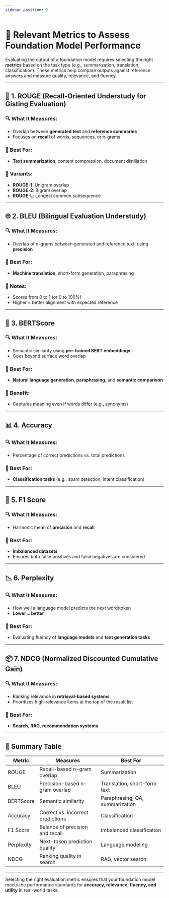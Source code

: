 ```yaml
---
sidebar_position: 2
---
```


# 📏 Relevant Metrics to Assess Foundation Model Performance

Evaluating the output of a foundation model requires selecting the right **metrics** based on the task type (e.g., summarization, translation, classification). These metrics help compare outputs against reference answers and measure quality, relevance, and fluency.

---

## 🧾 1. ROUGE (Recall-Oriented Understudy for Gisting Evaluation)

### 🔍 What It Measures:
- Overlap between **generated text** and **reference summaries**
- Focuses on **recall** of words, sequences, or n-grams

### 🧪 Best For:
- **Text summarization**, content compression, document distillation

### 🧠 Variants:
- **ROUGE-1**: Unigram overlap
- **ROUGE-2**: Bigram overlap
- **ROUGE-L**: Longest common subsequence

---

## 🌐 2. BLEU (Bilingual Evaluation Understudy)

### 🔍 What It Measures:
- Overlap of n-grams between generated and reference text, using **precision**

### 🧪 Best For:
- **Machine translation**, short-form generation, paraphrasing

### 🧠 Notes:
- Scores from 0 to 1 (or 0 to 100%)
- Higher = better alignment with expected reference

---

## 🧠 3. BERTScore

### 🔍 What It Measures:
- Semantic similarity using **pre-trained BERT embeddings**
- Goes beyond surface word overlap

### 🧪 Best For:
- **Natural language generation**, **paraphrasing**, and **semantic comparison**

### 🧠 Benefit:
- Captures meaning even if words differ (e.g., synonyms)

---

## 📊 4. Accuracy

### 🔍 What It Measures:
- Percentage of correct predictions vs. total predictions

### 🧪 Best For:
- **Classification tasks** (e.g., spam detection, intent classification)

---

## 🎯 5. F1 Score

### 🔍 What It Measures:
- Harmonic mean of **precision** and **recall**

### 🧪 Best For:
- **Imbalanced datasets**
- Ensures both false positives and false negatives are considered

---

## 📉 6. Perplexity

### 🔍 What It Measures:
- How well a language model predicts the next word/token
- **Lower = better**

### 🧪 Best For:
- Evaluating fluency of **language models** and **text generation tasks**

---

## 📦 7. NDCG (Normalized Discounted Cumulative Gain)

### 🔍 What It Measures:
- Ranking relevance in **retrieval-based systems**
- Prioritizes high-relevance items at the top of the result list

### 🧪 Best For:
- **Search**, **RAG**, **recommendation systems**

---

## 🧩 Summary Table

| Metric     | Measures                          | Best For                        |
| ---------- | --------------------------------- | ------------------------------- |
| ROUGE      | Recall-based n-gram overlap       | Summarization                   |
| BLEU       | Precision-based n-gram overlap    | Translation, short-form text    |
| BERTScore  | Semantic similarity               | Paraphrasing, QA, summarization |
| Accuracy   | Correct vs. incorrect predictions | Classification                  |
| F1 Score   | Balance of precision and recall   | Imbalanced classification       |
| Perplexity | Next-token prediction quality     | Language modeling               |
| NDCG       | Ranking quality in search         | RAG, vector search              |

---

Selecting the right evaluation metric ensures that your foundation model meets the performance standards for **accuracy, relevance, fluency, and utility** in real-world tasks.
